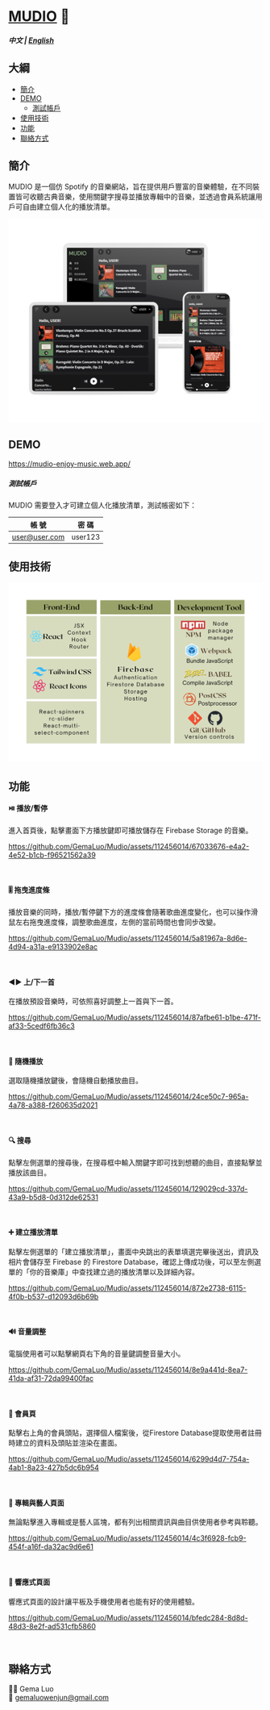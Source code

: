 # [MUDIO](https://mudio-enjoy-music.web.app/) :musical_note:

##### 中文 | [English](./README.md)

## 大綱

- [簡介](#簡介)
- [DEMO](#DEMO)
  - [測試帳戶](#測試帳戶)
- [使用技術](#使用技術)
- [功能](#功能)
- [聯絡方式](#聯絡方式)

## 簡介

MUDIO 是一個仿 Spotify 的音樂網站，旨在提供用戶豐富的音樂體驗，在不同裝置皆可收聽古典音樂，使用關鍵字搜尋並播放專輯中的音樂，並透過會員系統讓用戶可自由建立個人化的播放清單。

![專案圖片（裝置別）](/images/readme-pic.png)

## DEMO

https://mudio-enjoy-music.web.app/

##### 測試帳戶

MUDIO 需要登入才可建立個人化播放清單，測試帳密如下：

| 帳 號         | 密 碼   |
| ------------- | ------- |
| user@user.com | user123 |

## 使用技術

![專案使用技術](/images/tool.png)

## 功能

#### :play_or_pause_button: 播放/暫停

進入首頁後，點擊畫面下方播放鍵即可播放儲存在 Firebase Storage 的音樂。


https://github.com/GemaLuo/Mudio/assets/112456014/67033676-e4a2-4e52-b1cb-f96521562a39

<br>

#### :level_slider: 拖曳進度條

播放音樂的同時，播放/暫停鍵下方的進度條會隨著歌曲進度變化，也可以操作滑鼠左右拖曳進度條，調整歌曲進度，左側的當前時間也會同步改變。


https://github.com/GemaLuo/Mudio/assets/112456014/5a81967a-8d6e-4d94-a31a-e9133902e8ac

<br>

#### :arrow_backward::arrow_forward: 上/下一首

在播放預設音樂時，可依照喜好調整上一首與下一首。


https://github.com/GemaLuo/Mudio/assets/112456014/87afbe61-b1be-471f-af33-5cedf6fb36c3

<br>

#### :twisted_rightwards_arrows: 隨機播放

選取隨機播放鍵後，會隨機自動播放曲目。


https://github.com/GemaLuo/Mudio/assets/112456014/24ce50c7-965a-4a78-a388-f260635d2021

<br>

#### :mag: 搜尋

點擊左側選單的搜尋後，在搜尋框中輸入關鍵字即可找到想聽的曲目，直接點擊並播放該曲目。


https://github.com/GemaLuo/Mudio/assets/112456014/129029cd-337d-43a9-b5d8-0d312de62531

<br>

#### :heavy_plus_sign: 建立播放清單

點擊左側選單的「建立播放清單」，畫面中央跳出的表單填選完畢後送出，資訊及相片會儲存至 Firebase 的 Firestore Database，確認上傳成功後，可以至左側選單的「你的音樂庫」中查找建立過的播放清單以及詳細內容。


https://github.com/GemaLuo/Mudio/assets/112456014/872e2738-6115-4f0b-b537-d12093d6b69b

<br>

#### :loud_sound: 音量調整

電腦使用者可以點擊網頁右下角的音量鍵調整音量大小。


https://github.com/GemaLuo/Mudio/assets/112456014/8e9a441d-8ea7-41da-af31-72da99400fac

<br>

#### :bust_in_silhouette: 會員頁

點擊右上角的會員頭貼，選擇個人檔案後，從Firestore Database提取使用者註冊時建立的資料及頭貼並渲染在畫面。


https://github.com/GemaLuo/Mudio/assets/112456014/6299d4d7-754a-4ab1-8a23-427b5dc6b954

<br>

#### :page_with_curl: 專輯與藝人頁面

無論點擊進入專輯或是藝人區塊，都有列出相關資訊與曲目供使用者參考與聆聽。


https://github.com/GemaLuo/Mudio/assets/112456014/4c3f6928-fcb9-454f-a16f-da32ac9d6e61

<br>

#### :iphone: 響應式頁面

響應式頁面的設計讓平板及手機使用者也能有好的使用體驗。


https://github.com/GemaLuo/Mudio/assets/112456014/bfedc284-8d8d-48d3-8e2f-ad531cfb5860

<br>

## 聯絡方式

:woman_technologist: Gema Luo<br>
:email: gemaluowenjun@gmail.com
